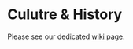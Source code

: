 # Culutre & History

Please see our dedicated [wiki page](https://civwiki.org/wiki/History_of_Yoahtl).
